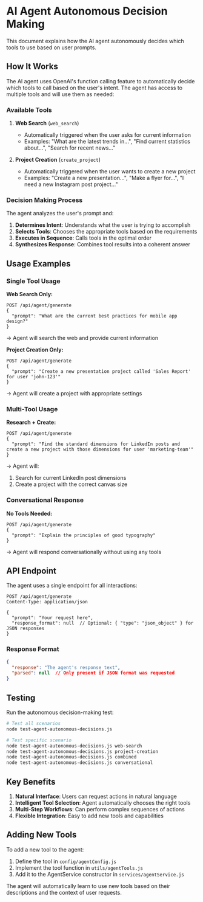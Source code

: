 # AI Agent Autonomous Decision Making

This document explains how the AI agent autonomously decides which tools to use based on user prompts.

## How It Works

The AI agent uses OpenAI's function calling feature to automatically decide which tools to call based on the user's intent. The agent has access to multiple tools and will use them as needed:

### Available Tools

1. **Web Search** (`web_search`)
   - Automatically triggered when the user asks for current information
   - Examples: "What are the latest trends in...", "Find current statistics about...", "Search for recent news..."

2. **Project Creation** (`create_project`)
   - Automatically triggered when the user wants to create a new project
   - Examples: "Create a new presentation...", "Make a flyer for...", "I need a new Instagram post project..."

### Decision Making Process

The agent analyzes the user's prompt and:

1. **Determines Intent**: Understands what the user is trying to accomplish
2. **Selects Tools**: Chooses the appropriate tools based on the requirements
3. **Executes in Sequence**: Calls tools in the optimal order
4. **Synthesizes Response**: Combines tool results into a coherent answer

## Usage Examples

### Single Tool Usage

**Web Search Only:**
```
POST /api/agent/generate
{
  "prompt": "What are the current best practices for mobile app design?"
}
```
→ Agent will search the web and provide current information

**Project Creation Only:**
```
POST /api/agent/generate
{
  "prompt": "Create a new presentation project called 'Sales Report' for user 'john-123'"
}
```
→ Agent will create a project with appropriate settings

### Multi-Tool Usage

**Research + Create:**
```
POST /api/agent/generate
{
  "prompt": "Find the standard dimensions for LinkedIn posts and create a new project with those dimensions for user 'marketing-team'"
}
```
→ Agent will:
1. Search for current LinkedIn post dimensions
2. Create a project with the correct canvas size

### Conversational Response

**No Tools Needed:**
```
POST /api/agent/generate
{
  "prompt": "Explain the principles of good typography"
}
```
→ Agent will respond conversationally without using any tools

## API Endpoint

The agent uses a single endpoint for all interactions:

```
POST /api/agent/generate
Content-Type: application/json

{
  "prompt": "Your request here",
  "response_format": null  // Optional: { "type": "json_object" } for JSON responses
}
```

### Response Format

```json
{
  "response": "The agent's response text",
  "parsed": null  // Only present if JSON format was requested
}
```

## Testing

Run the autonomous decision-making test:

```bash
# Test all scenarios
node test-agent-autonomous-decisions.js

# Test specific scenario
node test-agent-autonomous-decisions.js web-search
node test-agent-autonomous-decisions.js project-creation
node test-agent-autonomous-decisions.js combined
node test-agent-autonomous-decisions.js conversational
```

## Key Benefits

1. **Natural Interface**: Users can request actions in natural language
2. **Intelligent Tool Selection**: Agent automatically chooses the right tools
3. **Multi-Step Workflows**: Can perform complex sequences of actions
4. **Flexible Integration**: Easy to add new tools and capabilities

## Adding New Tools

To add a new tool to the agent:

1. Define the tool in `config/agentConfig.js`
2. Implement the tool function in `utils/agentTools.js`
3. Add it to the AgentService constructor in `services/agentService.js`

The agent will automatically learn to use new tools based on their descriptions and the context of user requests.
